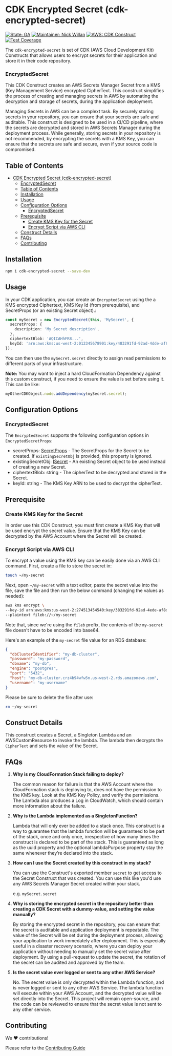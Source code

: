 # CDK Encrypted Secret (cdk-encrypted-secret)

[![State: GA](https://img.shields.io/badge/state-GA-22BC22?logo=npm)](https://github.com/nickwillan/cdk-secret/pkgs/npm/cdk-secret)
[![Maintainer: Nick Willan](https://img.shields.io/badge/maintainer-%40nick_willan-0046FF?&logo=github)](https://github.com/nickwillan)
[![AWS: CDK Construct](https://img.shields.io/badge/aws-cdk_construct-FF9900?&logo=AmazonAWS)](.)
[![Test Coverage](https://img.shields.io/badge/coverage-100%25-22BC22?style=flat&logo=jest)](.)

The `cdk-encrypted-secret` is set of CDK (AWS Cloud Development Kit) Constructs that allows users to encrypt secrets for their application and store it in their code repository.

### EncryptedSecret

This CDK Construct creates an AWS Secrets Manager Secret from a KMS (Key Management Service) encrypted CipherText. This construct simplifies the process of creating and managing secrets in AWS by automating the decryption and storage of secrets, during the application deployment.

Managing Secrets in AWS can be a complext task. By securely storing secrets in your repository, you can ensure that your secrets are safe and auditable. This construct is designed to be used in a CI/CD pipeline, where the secrets are decrypted and stored in AWS Secrets Manager during the deployment process. While generally, storing secrets in your repository is not recommended, by encrypting the secrets with a KMS Key, you can ensure that the secrets are safe and secure, even if your source code is compromised.

## Table of Contents

- [CDK Encrypted Secret (cdk-encrypted-secret)](#cdk-encrypted-secret-cdk-encrypted-secret)
  - [EncryptedSecret](#encryptedsecret)
  - [Table of Contents](#table-of-contents)
  - [Installation](#installation)
  - [Usage](#usage)
  - [Configuration Options](#configuration-options)
    - [EncryptedSecret](#encryptedsecret-1)
  - [Prerequisite](#prerequisite)
    - [Create KMS Key for the Secret](#create-kms-key-for-the-secret)
    - [Encrypt Script via AWS CLI](#encrypt-script-via-aws-cli)
  - [Construct Details](#construct-details)
  - [FAQs](#faqs)
  - [Contributing](#contributing)

## Installation

```bash
npm i cdk-encrypted-secret --save-dev
```

## Usage

In your CDK application, you can create an `EncryptedSecret` using the a KMS encrypted Ciphertext, KMS Key Id (from prerequisite), and SecretProps (or an existing Secret object).:

```typescript
const mySecret = new EncryptedSecret(this, 'MySecret', {
  secretProps: {
    description: 'My Secret description',
  },
  ciphertextBlob: 'AQICAHhFR8...',
  keyId: 'arn:aws:kms:us-west-2:012345678901:key/483291fd-92ad-4dde-af8b-e4203b013258',
});
```

You can then use the `mySecret.secret` directly to assign read permissions to different parts of your infrastructure.

**Note:** You may want to inject a hard CloudFormation Dependency against this custom construct, if you need to ensure the value is set before using it. This can be like:

```typescript
myOtherCDKObject.node.addDependency(mySecret.secret);
```

## Configuration Options

### EncryptedSecret

The `EncryptedSecret` supports the following configuration options in `EncryptedSecretProps`:

- secretProps: [SecretProps](https://docs.aws.amazon.com/cdk/api/v2/docs/aws-cdk-lib.aws_secretsmanager.SecretProps.html) - The SecretProps for the Secret to be created. If `existingSecretObj` is provided, this property is ignored.
- existingSecretObj: [ISecret](https://docs.aws.amazon.com/cdk/api/v2/docs/aws-cdk-lib.aws_secretsmanager.ISecret.html) - An existing Secret object to be used instead of creating a new Secret.
- ciphertextBlob: string - The cipherText to be decrypted and stored in the Secret.
- keyId: string - The KMS Key ARN to be used to decrypt the cipherText.

## Prerequisite

### Create KMS Key for the Secret

In order use this CDK Construct, you must first create a KMS Key that will be used encrypt the secret value. Ensure that the KMS Key can be decrypted by the AWS Account where the Secret will be created.

### Encrypt Script via AWS CLI

To encrypt a value using the KMS key can be easily done via an AWS CLI command. First, create a file to store the secret in:

```bash
touch ~/my-secret
```

Next, open `~/my-secret` with a text editor, paste the secret value into the file, save the file and then run the below command (changing the values as needed):

```bash
aws kms encrypt \
--key-id arn:aws:kms:us-west-2:274513454540:key/383291fd-92ad-4ede-af8d-e4203b013258 \
--plaintext fileb://~/my-secret
```

Note that, since we're using the `fileb` prefix, the contents of the `my-secret` file doesn't have to be encoded into base64.

Here's an example of the `my-secret` file value for an RDS database:

```json
{
  "dbClusterIdentifier": "my-db-cluster",
  "password": "my-password",
  "dbname": "my-db",
  "engine": "postgres",
  "port": "5432",
  "host": "my-db-cluster.crz4b94wfw5n.us-west-2.rds.amazonaws.com",
  "username": "my-username"
}
```

Please be sure to delete the file after use:

```bash
rm ~/my-secret
```

## Construct Details

This construct creates a Secret, a Singleton Lambda and an AWSCustomResource to invoke the lambda. The lambda then decrypts the `CipherText` and sets the value of the Secret.

## FAQs

1.  **Why is my CloudFormation Stack failing to deploy?**

    The common reason for failure is that the AWS Account where the CloudFormation stack is deploying to, does not have the permission to the KMS key. Look at the KMS Key Policy, and verify the permissions. The Lambda also produces a Log in CloudWatch, which should contain more information about the failure.

2.  **Why is the Lambda implemented as a SingletonFunction?**

    Lambda that will only ever be added to a stack once. This construct is a way to guarantee that the lambda function will be guaranteed to be part of the stack, once and only once, irrespective of how many times the construct is declared to be part of the stack. This is guaranteed as long as the uuid property and the optional lambdaPurpose property stay the same whenever they’re declared into the stack.

3.  **How can I use the Secret created by this construct in my stack?**

    You can use the Construct's exported member `secret` to get access to the Secret Construct that was created. You can use this like you'd use any AWS Secrets Manager Secret created within your stack.

    e.g. `mySecret.secret`

4.  **Why is storing the encrypted secret in the repository better than creating a CDK Secret with a dummy-value, and setting the value manually?**

    By storing the encrypted secret in the repository, you can ensure that the secret is auditable and application deployment is repeatable. The value of the Secret will be set during the deployment process, allowing your application to work immedately after deployment. This is especially useful in a disaster recovery scenario, where you can deploy your application without needing to manually set the secret value after deployment. By using a pull-request to update the secret, the rotation of the secret can be audited and approved by the team.

5.  **Is the secret value ever logged or sent to any other AWS Service?**

    No. The secret value is only decrypted within the Lambda function, and is never logged or sent to any other AWS Service. The lambda function will execute within your AWS Account, and the decrypted value will be set directly into the Secret. This project will remain open-source, and the code can be reviewed to ensure that the secret value is not sent to any other service.

## Contributing

We :heart: contributions!

Please refer to the [Contributing Guide](contributing.md)
